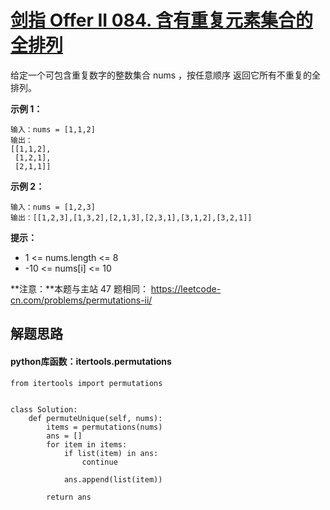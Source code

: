 # [剑指 Offer II 084. 含有重复元素集合的全排列 ](https://leetcode.cn/problems/7p8L0Z/)

给定一个可包含重复数字的整数集合 nums ，按任意顺序 返回它所有不重复的全排列。

 

**示例 1：**

```
输入：nums = [1,1,2]
输出：
[[1,1,2],
 [1,2,1],
 [2,1,1]]
```

**示例 2：**

```
输入：nums = [1,2,3]
输出：[[1,2,3],[1,3,2],[2,1,3],[2,3,1],[3,1,2],[3,2,1]]
```

**提示：**

- 1 <= nums.length <= 8
- -10 <= nums[i] <= 10

**注意：**本题与主站 47 题相同： https://leetcode-cn.com/problems/permutations-ii/



## 解题思路

#### python库函数：itertools.permutations

```
from itertools import permutations


class Solution:
    def permuteUnique(self, nums):
        items = permutations(nums)
        ans = []
        for item in items:
            if list(item) in ans:
                continue

            ans.append(list(item))

        return ans
```



